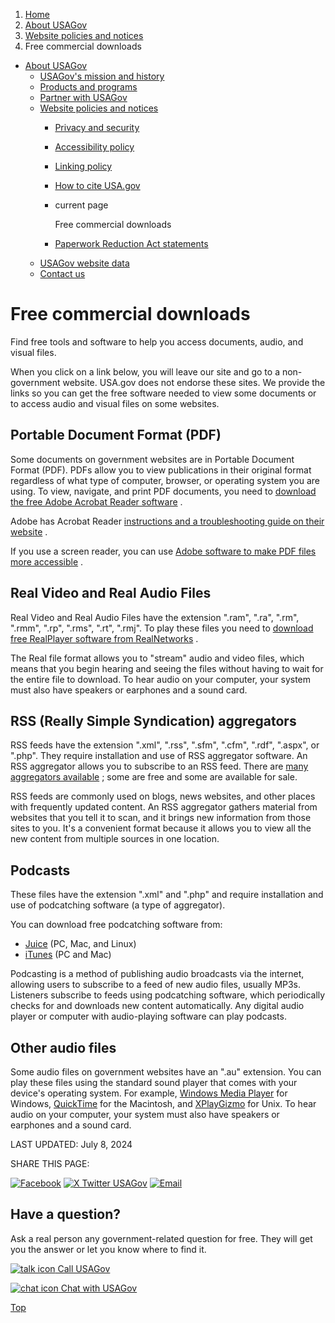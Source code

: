 1. [Home](/)
2. [About USAGov](/about)
3. [Website policies and notices](/website-policies-and-notices)
4. Free commercial downloads

* [About USAGov](/about)
  + [USAGov's mission and history](/mission-history)
  + [Products and programs](/products-programs)
  + [Partner with USAGov](/partner-with-usagov)
  + [Website policies and notices](/website-policies-and-notices)
    - [Privacy and security](/privacy)
    - [Accessibility policy](/accessibility)
    - [Linking policy](/linking-policy)
    - [How to cite USA.gov](/how-to-cite)
    - current page

      Free commercial downloads
    - [Paperwork Reduction Act statements](/paperwork-reduction-act-statements)
  + [USAGov website data](/website-analytics/)
  + [Contact us](/contact-us)

Free commercial downloads
=========================

Find free tools and software to help you access documents, audio, and visual files.

When you click on a link below, you will leave our site and go to a non-government website. USA.gov does not endorse these sites. We provide the links so you can get the free software needed to view some documents or to access audio and visual files on some websites.

**Portable Document Format (PDF)**
----------------------------------

Some documents on government websites are in Portable Document Format (PDF). PDFs allow you to view publications in their original format regardless of what type of computer, browser, or operating system you are using. To view, navigate, and print PDF documents, you need to
[download the free Adobe Acrobat Reader software](https://get.adobe.com/reader/)
.

Adobe has Acrobat Reader
[instructions and a troubleshooting guide on their website](https://helpx.adobe.com/reader.html)
.

If you use a screen reader, you can use
[Adobe software to make PDF files more accessible](https://helpx.adobe.com/adobe-connect/using/accessibility-features.html)
.

**Real Video and Real Audio Files**
-----------------------------------

Real Video and Real Audio Files have the extension ".ram", ".ra", ".rm", ".rmm", ".rp", ".rms", ".rt", ".rmj". To play these files you need to
[download free RealPlayer software from RealNetworks](https://realnetworks.com/realplayer-page)
.

The Real file format allows you to "stream" audio and video files, which means that you begin hearing and seeing the files without having to wait for the entire file to download. To hear audio on your computer, your system must also have speakers or earphones and a sound card.

**RSS (Really Simple Syndication) aggregators**
-----------------------------------------------

RSS feeds have the extension ".xml", ".rss", ".sfm", ".cfm", ".rdf", ".aspx", or ".php". They require installation and use of RSS aggregator software. An RSS aggregator allows you to subscribe to an RSS feed. There are
[many aggregators available](https://www.lifewire.com/top-free-online-rss-readers-3486649)
; some are free and some are available for sale.

RSS feeds are commonly used on blogs, news websites, and other places with frequently updated content. An RSS aggregator gathers material from websites that you tell it to scan, and it brings new information from those sites to you. It's a convenient format because it allows you to view all the new content from multiple sources in one location.

**Podcasts**
------------

These files have the extension ".xml" and ".php" and require installation and use of podcatching software (a type of aggregator).

You can download free podcatching software from:

* [Juice](https://juicereceiver.sourceforge.net/index.php)
  (PC, Mac, and Linux)
* [iTunes](https://www.apple.com/itunes/)
  (PC and Mac)

Podcasting is a method of publishing audio broadcasts via the internet, allowing users to subscribe to a feed of new audio files, usually MP3s. Listeners subscribe to feeds using podcatching software, which periodically checks for and downloads new content automatically. Any digital audio player or computer with audio-playing software can play podcasts.

**Other audio files**
---------------------

Some audio files on government websites have an ".au" extension. You can play these files using the standard sound player that comes with your device's operating system. For example,
[Windows Media Player](https://support.microsoft.com/en-us/windows/windows-media-player-d10303a5-896c-2ce2-53d4-5bd5b9fd888b)
for Windows,
[QuickTime](https://support.apple.com/downloads/quicktime)
for the Macintosh, and
[XPlayGizmo](ftp://ftp.ncsa.uiuc.edu/Mosaic/Unix/viewers/xplaygizmo/)
for Unix. To hear audio on your computer, your system must also have speakers or earphones and a sound card.

LAST UPDATED:
July 8, 2024

SHARE THIS PAGE:

[![Facebook](/themes/custom/usagov/images/social-media-icons/Facebook_Icon.svg)](https://www.facebook.com/sharer/sharer.php?u=https://www.usa.gov/free-commercial-downloads&v=3)
[![X Twitter USAGov](/themes/custom/usagov/images/social-media-icons/X_Twitter_Icon.svg?version=2)](https://twitter.com/intent/tweet?source=webclient&text=https://www.usa.gov/free-commercial-downloads)
[![Email](/themes/custom/usagov/images/social-media-icons/Email_Icon.svg?version=2)](mailto:?subject=https://www.usa.gov/free-commercial-downloads)

Have a question?
----------------

Ask a real person any government-related question for free. They will get you the answer or let you know where to find it.

[![talk icon](/themes/custom/usagov/images/ICONS_talk.png)
Call USAGov](/phone)

[![chat icon](/themes/custom/usagov/images/ICONS_chat.png)
Chat with USAGov](/chat)

[Top](#main-content)